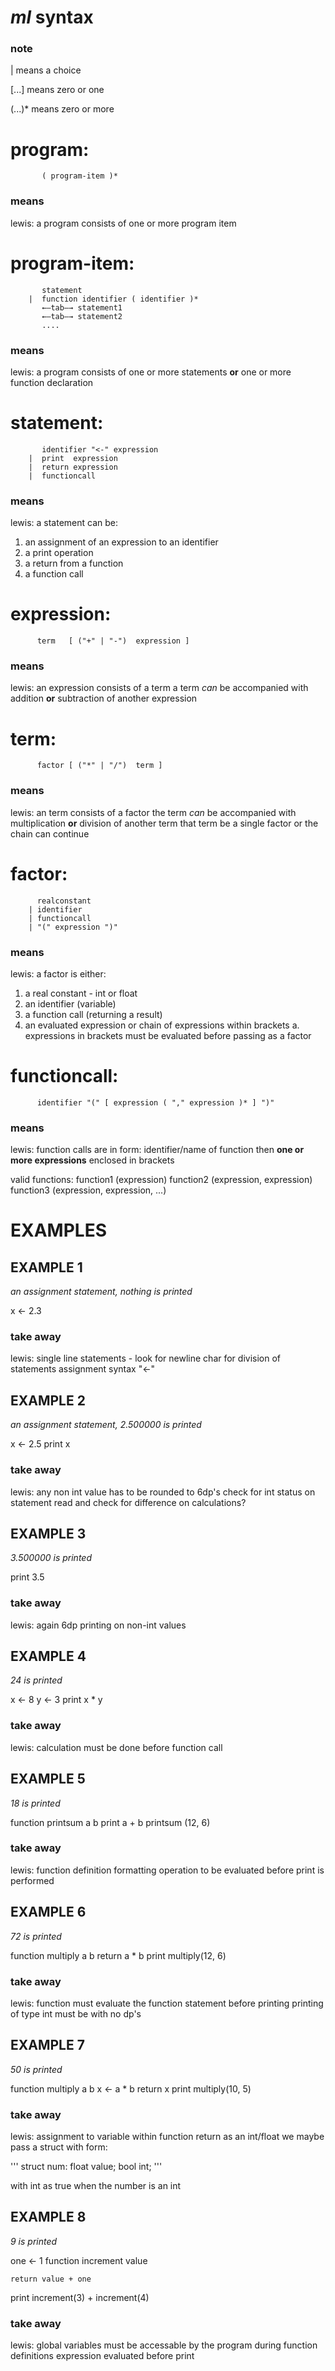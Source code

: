 # _ml_ syntax
### note 

  |       means a choice
  
  [...]   means zero or one
  
  (...)*  means zero or more


# program:

           ( program-item )*

### means
lewis:
a program consists of one or more program item


# program-item:

           statement
        |  function identifier ( identifier )*
           ←–tab–→ statement1
           ←–tab–→ statement2
           ....

### means
lewis:
a program consists of one or more statements __or__ one or more function declaration


# statement:

           identifier "<-" expression
        |  print  expression
        |  return expression
        |  functioncall      

### means
lewis:
a statement can be:
1. an assignment of an expression to an identifier
2. a print operation
3. a return from a function
4. a function call


# expression:

          term   [ ("+" | "-")  expression ]

### means
lewis:
an expression consists of a term
a term _can_ be accompanied with addition __or__ subtraction of another expression


# term:

          factor [ ("*" | "/")  term ]

### means
lewis:
an term consists of a factor
the term _can_ be accompanied with multiplication __or__ division of another term
that term be a single factor or the chain can continue


# factor:

          realconstant
        | identifier
        | functioncall
        | "(" expression ")"

### means
lewis:
a factor is either:
1. a real constant - int or float
2. an identifier (variable)
3. a function call (returning a result)
4. an evaluated expression or chain of expressions within brackets
    a. expressions in brackets must be evaluated before passing as a factor


# functioncall:

          identifier "(" [ expression ( "," expression )* ] ")"

### means
lewis:
function calls are in form:
  identifier/name of function then __one or more expressions__ enclosed in brackets

valid functions:
  function1 (expression)
  function2 (expression, expression)
  function3 (expression, expression, ...)
  




# EXAMPLES

## EXAMPLE 1

_an assignment statement, nothing is printed_

x <- 2.3

### take away
lewis:
single line statements - look for newline char for division of statements
assignment syntax "<-"


## EXAMPLE 2

_an assignment statement, 2.500000 is printed_

x <- 2.5
print x

### take away
lewis:
any non int value has to be rounded to 6dp's
check for int status on statement read and check for difference on calculations?


## EXAMPLE 3

_3.500000 is printed_

print 3.5

### take away
lewis:
again 6dp printing on non-int values

## EXAMPLE 4

_24 is printed_

x <- 8
y <- 3
print x * y

### take away
lewis:
calculation must be done before function call


## EXAMPLE 5

_18 is printed_

function printsum a b
	print a + b
printsum (12, 6)

### take away
lewis:
function definition formatting
operation to be evaluated before print is performed


## EXAMPLE 6

_72 is printed_

function multiply a b
	return a * b
print multiply(12, 6)

### take away
lewis:
function must evaluate the function statement before printing
printing of type int must be with no dp's


## EXAMPLE 7

_50 is printed_

function multiply a b
	x <- a * b
	return x
print multiply(10, 5)

### take away
lewis:
assignment to variable within function
return as an int/float
we maybe pass a struct with form:

'''
  struct num:
    float value;
    bool int;
'''

with int as true when the number is an int


## EXAMPLE 8

_9 is printed_

one <- 1
function increment value

	return value + one

print increment(3) + increment(4)

### take away
lewis:
global variables must be accessable by the program during function definitions
expression evaluated before print
